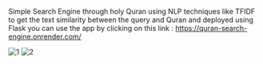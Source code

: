 Simple Search Engine through holy Quran using NLP techniques like TFIDF to get the text similarity between the query and Quran and deployed using Flask 
you can use the app by clicking on this link : https://quran-search-engine.onrender.com/

![1](https://github.com/MoMahmoud8/Deploy_Quran_Search/assets/71078433/d5eafddb-5d41-4ca9-a6c6-623cf986cf60)
![2](https://github.com/MoMahmoud8/Deploy_Quran_Search/assets/71078433/feeec756-248c-4abe-8c27-f5ad8cda2e06)
